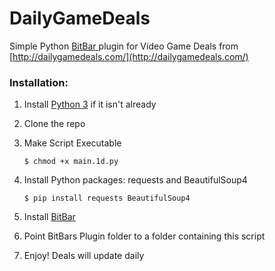 # DailyGameDeals
Simple Python [BitBar ](https://github.com/matryer/bitbar)plugin for Video Game Deals from [http://dailygamedeals.com/](http://dailygamedeals.com/)

### Installation:
1. Install [Python 3](https://www.python.org/downloads/) if it isn't already
2. Clone the repo
2. Make Script Executable
	
    `$ chmod +x main.1d.py`
3. Install Python packages: requests and BeautifulSoup4

	`$ pip install requests BeautifulSoup4`
4. Install [BitBar ](https://github.com/matryer/bitbar)
5. Point BitBars Plugin folder to a folder containing this script
6. Enjoy! Deals will update daily

